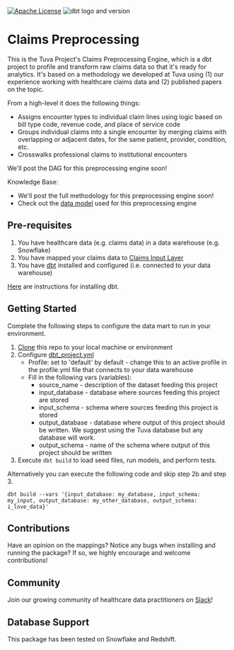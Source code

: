 [![Apache License](https://img.shields.io/badge/License-Apache%202.0-blue.svg)](https://opensource.org/licenses/Apache-2.0) ![dbt logo and version](https://img.shields.io/static/v1?logo=dbt&label=dbt-version&message=1.x&color=orange)

# Claims Preprocessing

This is the Tuva Project's Claims Preprocessing Engine, which is a dbt project to profile and transform raw claims data so that it's ready for analytics. It's based on a methodology we developed at Tuva using (1) our experience working with healthcare claims data and (2) published papers on the topic.  

From a high-level it does the following things:
- Assigns encounter types to individual claim lines using logic based on bill type code, revenue code, and place of service code
- Groups individual claims into a single encounter by merging claims with overlapping or adjacent dates, for the same patient, provider, condition, etc.
- Crosswalks professional claims to institutional encounters

We'll post the DAG for this preprocessing engine soon!

Knowledge Base:
- We'll post the full methodology for this preprocessing engine soon!
- Check out the [data model](https://thetuvaproject.com/docs/data-models/claims-input-layer) used for this preprocessing engine

## Pre-requisites
1. You have healthcare data (e.g. claims data) in a data warehouse (e.g. Snowflake)
2. You have mapped your claims data to [Claims Input Layer](https://thetuvaproject.com/docs/data-models/claims-input-layer)
3. You have [dbt](https://www.getdbt.com/) installed and configured (i.e. connected to your data warehouse)

[Here](https://docs.getdbt.com/dbt-cli/installation) are instructions for installing dbt.

## Getting Started
Complete the following steps to configure the data mart to run in your environment.

1. [Clone](https://docs.github.com/en/repositories/creating-and-managing-repositories/cloning-a-repository) this repo to your local machine or environment
2. Configure [dbt_project.yml](/dbt_project.yml)
    - Profile: set to 'default' by default - change this to an active profile in the profile.yml file that connects to your data warehouse 
    - Fill in the following vars (variables):
      - source_name - description of the dataset feeding this project 
      - input_database - database where sources feeding this project are stored 
      - input_schema - schema where sources feeding this project is stored 
      - output_database - database where output of this project should be written. We suggest using the Tuva database but any database will work. 
      - output_schema - name of the schema where output of this project should be written
3. Execute `dbt build` to load seed files, run models, and perform tests.

Alternatively you can execute the following code and skip step 2b and step 3.
```
dbt build --vars '{input_database: my_database, input_schema: my_input, output_database: my_other_database, output_schema: i_love_data}'
```


## Contributions
Have an opinion on the mappings? Notice any bugs when installing and running the package? 
If so, we highly encourage and welcome contributions!

## Community
Join our growing community of healthcare data practitioners on [Slack](https://join.slack.com/t/thetuvaproject/shared_invite/zt-16iz61187-G522Mc2WGA2mHF57e0il0Q)!

## Database Support
This package has been tested on Snowflake and Redshift.
